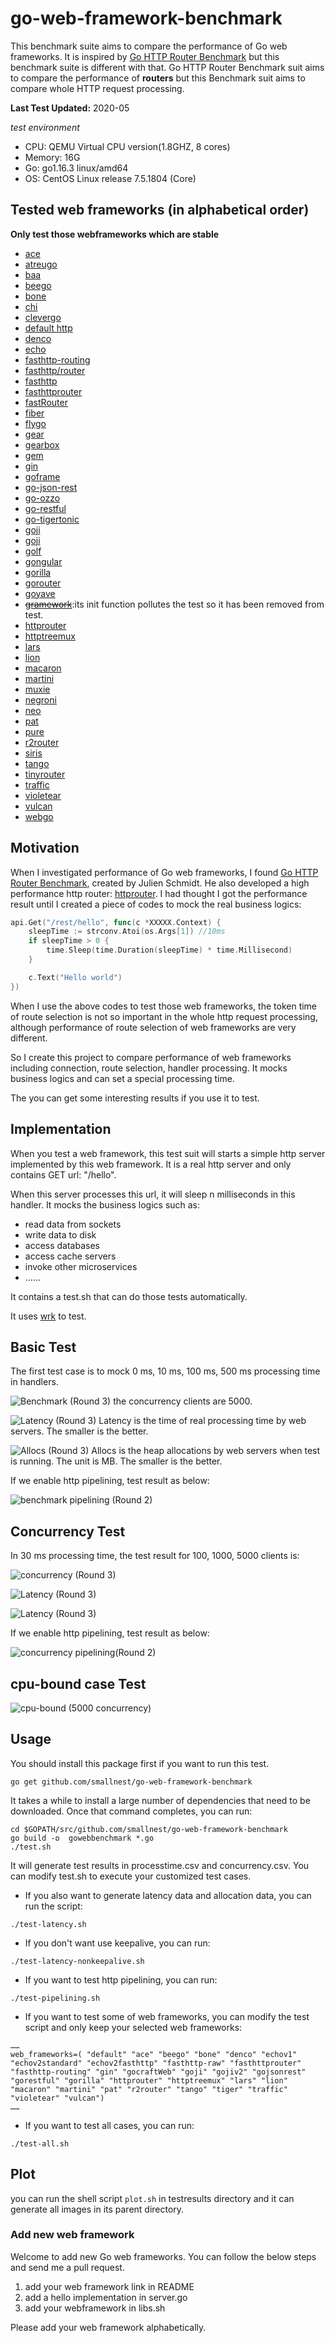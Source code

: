 # go-web-framework-benchmark
This benchmark suite aims to compare the performance of Go web frameworks. It is inspired by [Go HTTP Router Benchmark](https://github.com/julienschmidt/go-http-routing-benchmark) but this benchmark suite is different with that. Go HTTP Router Benchmark suit aims to compare the performance of **routers** but this Benchmark suit aims to compare whole HTTP request processing.

**Last Test Updated:** 2020-05

*test environment*

* CPU:      QEMU Virtual CPU version(1.8GHZ, 8 cores)
* Memory:   16G
* Go:       go1.16.3 linux/amd64
* OS:       CentOS Linux release 7.5.1804 (Core)


## Tested web frameworks (in alphabetical order)

**Only test those webframeworks which are stable**

* [ace](https://github.com/plimble/ace)
* [atreugo](https://github.com/savsgio/atreugo)
* [baa](https://github.com/go-baa/baa)
* [beego](https://github.com/astaxie/beego)
* [bone](https://github.com/go-zoo/bone)
* [chi](https://github.com/go-chi/chi)
* [clevergo](https://github.com/clevergo/clevergo)
* [default http](https://golang.org/pkg/net/http/)
* [denco](https://github.com/naoina/denco)
* [echo](https://github.com/labstack/echo)
* [fasthttp-routing](https://github.com/qiangxue/fasthttp-routing)
* [fasthttp/router](https://github.com/fasthttp/router)
* [fasthttp](https://github.com/valyala/fasthttp)
* [fasthttprouter](https://github.com/buaazp/fasthttprouter)
* [fastRouter](https://github.com/razonyang/fastrouter)
* [fiber](https://fiber.wiki)
* [flygo](https://github.com/billcoding/flygo)
* [gear](http://github.com/teambition/gear)
* [gearbox](https://github.com/gogearbox/gearbox)
* [gem](https://github.com/go-gem/gem)
* [gin](https://github.com/gin-gonic/gin)
* [goframe](https://github.com/gogf/gf)
* [go-json-rest](https://github.com/ant0ine/go-json-rest)
* [go-ozzo](https://github.com/go-ozzo/ozzo-routing)
* [go-restful](https://github.com/emicklei/go-restful)
* [go-tigertonic](https://github.com/rcrowley/go-tigertonic)
* [goji](https://github.com/zenazn/goji/web)
* [goji](http://goji.io)
* [golf](https://github.com/dinever/golf)
* [gongular](https://github.com/mustafaakin/gongular)
* [gorilla](https://github.com/gorilla/mux)
* [gorouter](https://github.com/vardius/gorouter)
* [goyave](https://github.com/System-Glitch/goyave)
* [~~gramework~~](https://github.com/gramework/gramework):its init function pollutes the test so it has been removed from test.
* [httprouter](https://github.com/julienschmidt/httprouter)
* [httptreemux](https://github.com/dimfeld/httptreemux)
* [lars](https://github.com/go-playground/lars)
* [lion](https://github.com/celrenheit/lion)
* [macaron](https://github.com/Unknwon/macaron)
* [martini](https://github.com/go-martini/martini)
* [muxie](https://github.com/kataras/muxie)
* [negroni](https://github.com/urfave/negroni)
* [neo](https://github.com/ivpusic/neo)
* [pat](https://github.com/bmizerany/pat)
* [pure](https://github.com/go-playground/pure)
* [r2router](https://github.com/vanng822/r2router)
* [siris](https://github.com/go-siris/siris)
* [tango](https://github.com/lunny/tango)
* [tinyrouter](https://github.com/go101/tinyrouter)
* [traffic](https://github.com/pilu/traffic)
* [violetear](https://github.com/nbari/violetear)
* [vulcan](https://github.com/mailgun/route)
* [webgo](https://github.com/bnkamalesh/webgo)


## Motivation
When I investigated performance of Go web frameworks, I found [Go HTTP Router Benchmark](https://github.com/julienschmidt/go-http-routing-benchmark), created by Julien Schmidt. He also developed a high performance http router: [httprouter](https://github.com/julienschmidt/httprouter). I had thought I got the performance result until I created a piece of codes to mock the real business logics:

```go
api.Get("/rest/hello", func(c *XXXXX.Context) {
	sleepTime := strconv.Atoi(os.Args[1]) //10ms
	if sleepTime > 0 {
		time.Sleep(time.Duration(sleepTime) * time.Millisecond)
	}

	c.Text("Hello world")
})
```

When I use the above codes to test those web frameworks, the token time of route selection is not so important in the whole http request processing, although performance of route selection of web frameworks are very different.

So I create this project to compare performance of web frameworks including connection, route selection, handler processing. It mocks business logics and can set a special processing time.

The you can get some interesting results if you use it to test.

## Implementation
When you test a web framework, this test suit will starts a simple http server implemented by this web framework. It is a real http server and only contains GET url: "/hello".

When this server processes this url, it will sleep n milliseconds in this handler. It mocks the business logics such as:
* read data from sockets
* write data to disk
* access databases
* access cache servers
* invoke other microservices
* ……

It contains a test.sh that can do those tests automatically.

It uses [wrk](https://github.com/wg/wrk/) to test.

## Basic Test
The first test case is to mock 0 ms, 10 ms, 100 ms, 500 ms processing time in handlers.

![Benchmark (Round 3)](benchmark.png)
the concurrency clients are 5000.

![Latency (Round 3)](benchmark_latency.png)
Latency is the time of real processing time by web servers. The smaller is the better.

![Allocs (Round 3)](benchmark_alloc.png)
Allocs is the heap allocations by web servers when test is running. The unit is MB. The smaller is the better.


If we enable http pipelining, test result as below:

![benchmark pipelining (Round 2)](benchmark-pipeline.png)

## Concurrency Test
In 30 ms processing time, the test result for 100, 1000, 5000 clients is:

![concurrency (Round 3)](concurrency.png)

![Latency (Round 3)](concurrency_latency.png)

![Latency (Round 3)](concurrency_alloc.png)


If we enable http pipelining, test result as below:

![concurrency pipelining(Round 2)](concurrency-pipeline.png)


## cpu-bound case Test

![cpu-bound (5000 concurrency)](cpubound_benchmark.png)

## Usage
You should install this package first if you want to run this test.

```
go get github.com/smallnest/go-web-framework-benchmark
```

It takes a while to install a large number of dependencies that need to be downloaded. Once that command completes, you can run:

```
cd $GOPATH/src/github.com/smallnest/go-web-framework-benchmark
go build -o  gowebbenchmark *.go
./test.sh
```

It will  generate test results in processtime.csv and concurrency.csv. You can modify test.sh to execute your customized test cases.


* If you also want to generate latency data and allocation data, you can run the script:
```
./test-latency.sh
```

* If you don't want use keepalive, you can run:
```
./test-latency-nonkeepalive.sh
```

* If you want to test http pipelining, you can run:
```
./test-pipelining.sh
```

* If you want to test some of web frameworks, you can modify the test script and only keep your selected web frameworks:
```
……
web_frameworks=( "default" "ace" "beego" "bone" "denco" "echov1" "echov2standard" "echov2fasthttp" "fasthttp-raw" "fasthttprouter" "fasthttp-routing" "gin" "gocraftWeb" "goji" "gojiv2" "gojsonrest" "gorestful" "gorilla" "httprouter" "httptreemux" "lars" "lion" "macaron" "martini" "pat" "r2router" "tango" "tiger" "traffic" "violetear" "vulcan")
……
```
* If you want to test all cases, you can run:

```
./test-all.sh
```

## Plot
you can run the shell script `plot.sh` in testresults directory and it can generate all images in its parent directory.


### Add new web framework
Welcome to add new Go web frameworks. You can follow the below steps and send me a pull request.

1. add your web framework link in README
2. add a hello implementation in server.go
3. add your webframework in libs.sh

Please add your web framework alphabetically.
